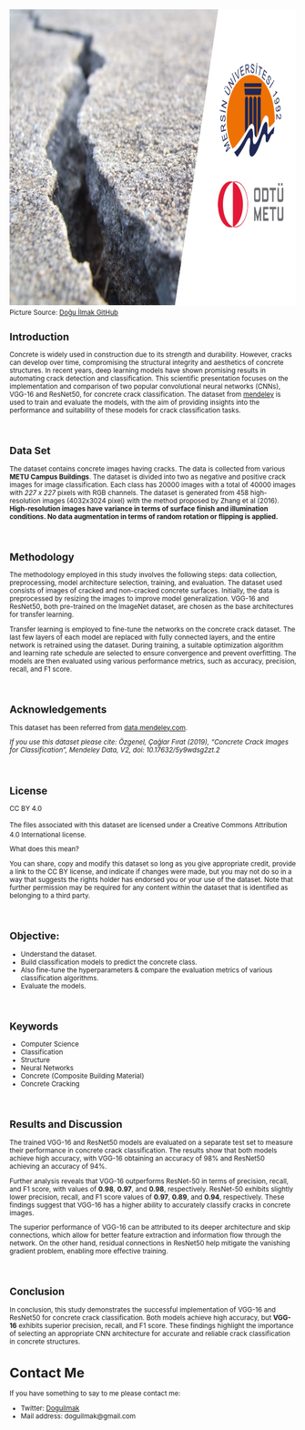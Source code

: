 <img  src="https://raw.githubusercontent.com/doguilmak/Concrete-Classification-Computer-Vision-CoE/main/assets/concrete_crack_wp_meu_metu.png"  height=520  width=1000  alt="GitHub">
<small>Picture Source: <a  href="https://github.com/doguilmak">Doğu İlmak GitHub</a>

<br>  

<h2>Introduction</h2>  

<p>Concrete is widely used in construction due to its strength and durability. However, cracks can develop over time, compromising the structural integrity and aesthetics of concrete structures. In recent years, deep learning models have shown promising results in automating crack detection and classification. This scientific presentation focuses on the implementation and comparison of two popular convolutional neural networks (CNNs), VGG-16 and ResNet50, for concrete crack classification. The dataset from <a  href="https://data.mendeley.com/datasets/5y9wdsg2zt/2">mendeley</a> is used to train and evaluate the models, with the aim of providing insights into the performance and suitability of these models for crack classification tasks.</p>  

<br>  

<h2>Data Set</h2>

<p>The dataset contains concrete images having cracks. The data is collected from various <b>METU Campus Buildings</b>. The dataset is divided into two as negative and positive crack images for image classification. Each class has 20000 images with a total of 40000 images with <i>227 x 227</i> pixels with RGB channels. The dataset is generated from 458 high-resolution images (4032x3024 pixel) with the method proposed by Zhang et al (2016). <b>High-resolution images have variance in terms of surface finish and illumination conditions. No data augmentation in terms of random rotation or flipping is applied.</b></p> 

<br>  

<h2>Methodology</h2>  

<p>The methodology employed in this study involves the following steps: data collection, preprocessing, model architecture selection, training, and evaluation. The dataset used consists of images of cracked and non-cracked concrete surfaces. Initially, the data is preprocessed by resizing the images to improve model generalization. VGG-16 and ResNet50, both pre-trained on the ImageNet dataset, are chosen as the base architectures for transfer learning.</p>  

<p>Transfer learning is employed to fine-tune the networks on the concrete crack dataset. The last few layers of each model are replaced with fully connected layers, and the entire network is retrained using the dataset. During training, a suitable optimization algorithm and learning rate schedule are selected to ensure convergence and prevent overfitting. The models are then evaluated using various performance metrics, such as accuracy, precision, recall, and F1 score.</p>  

<br>  

<h2>Acknowledgements</h2>

<p>This dataset has been referred from <a  href="https://data.mendeley.com/datasets/5y9wdsg2zt/2">data.mendeley.com</a>.  

<i>If you use this dataset please cite: Özgenel, Çağlar Fırat (2019), “Concrete Crack Images for Classification”, Mendeley Data, V2, doi: 10.17632/5y9wdsg2zt.2</i></p>  

<br>  

<h2>License</h2>

<p>CC BY 4.0</p>

</p>The files associated with this dataset are licensed under a Creative Commons Attribution 4.0 International license.</p>

<p>What does this mean?</p>

  

<p>You can share, copy and modify this dataset so long as you give appropriate credit, provide a link to the CC BY license, and indicate if changes were made, but you may not do so in a way that suggests the rights holder has endorsed you or your use of the dataset. Note that further permission may be required for any content within the dataset that is identified as belonging to a third party.</p>  

<br>  

<h2>Objective:</h2>

<ul>
	<li>Understand the dataset.</li>
	<li>Build classification models to predict the concrete class.</li>
	<li>Also fine-tune the hyperparameters & compare the evaluation metrics of various classification algorithms.</li>
	<li>Evaluate the models.</li>
</ul>

  

<br>
<h2>Keywords</h2>
<ul>
	<li>Computer Science</li>
	<li>Classification</li>
	<li>Structure</li>
	<li>Neural Networks</li>
	<li>Concrete (Composite Building Material)</li>
	<li>Concrete Cracking</li>
</ul>

<br>

## Results and Discussion
  

<p>The trained VGG-16 and ResNet50 models are evaluated on a separate test set to measure their performance in concrete crack classification. The results show that both models achieve high accuracy, with VGG-16 obtaining an accuracy of 98% and ResNet50 achieving an accuracy of 94%.</p>  

<p>Further analysis reveals that VGG-16 outperforms ResNet-50 in terms of precision, recall, and F1 score, with values of <b>0.98</b>, <b>0.97</b>, and <b>0.98</b>, respectively. ResNet-50 exhibits slightly lower precision, recall, and F1 score values of <b>0.97</b>, <b>0.89</b>, and <b>0.94</b>, respectively. These findings suggest that VGG-16 has a higher ability to accurately classify cracks in concrete images.</p>  

<p>The superior performance of VGG-16 can be attributed to its deeper architecture and skip connections, which allow for better feature extraction and information flow through the network. On the other hand, residual connections in ResNet50 help mitigate the vanishing gradient problem, enabling more effective training.</p>  

<br>

## Conclusion  

<p>In conclusion, this study demonstrates the successful implementation of VGG-16 and ResNet50 for concrete crack classification. Both models achieve high accuracy, but <b>VGG-16</b> exhibits superior precision, recall, and F1 score. These findings highlight the importance of selecting an appropriate CNN architecture for accurate and reliable crack classification in concrete structures.<p>

<h1>Contact Me</h1>

<p>If you have something to say to me please contact me:</p> 

<ul>
	<li>Twitter: <a  href="https://twitter.com/Doguilmak">Doguilmak</a></li>
	<li>Mail address: doguilmak@gmail.com</li>
</ul>